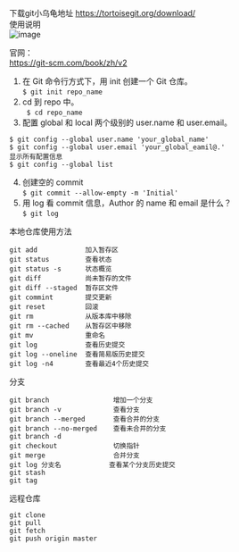 
下载git小乌龟地址
https://tortoisegit.org/download/  
使用说明  
![image](https://github.com/mykubernetes/linux-install/blob/master/image/TortoiseGit.png)

官网：  
https://git-scm.com/book/zh/v2  

1. 在 Git 命令⾏⽅式下，⽤ init 创建⼀个 Git 仓库。  
``` $ git init repo_name ```  
2. cd 到 repo 中。  
``` $ cd repo_name ```  
3. 配置 global 和 local 两个级别的 user.name 和 user.email。  
```
$ git config --global user.name 'your_global_name'
$ git config --global user.email 'your_global_eamil@.' 
显示所有配置信息
$ git config --global list
```  
4. 创建空的 commit  
``` $ git commit --allow-empty -m 'Initial' ```  
5. ⽤ log 看 commit 信息，Author 的 name 和 email 是什么？  
``` $ git log ```  

本地仓库使用方法  
```
git add            加入暂存区  
git status         查看状态  
git status -s      状态概览  
git diff           尚未暂存的文件  
git diff --staged  暂存区文件
git commint        提交更新
git reset          回滚
git rm             从版本库中移除
git rm --cached    从暂存区中移除
git mv             重命名
git log            查看历史提交
git log --oneline  查看简易版历史提交
git log -n4        查看最近4个历史提交
```
分支
```
git branch                增加一个分支
git branch -v             查看分支
git branch --merged       查看合并的分支
git branch --no-merged    查看未合并的分支
git branch -d 
git checkout              切换指针
git merge                 合并分支
git log 分支名            查看某个分支历史提交
git stash
git tag
```
远程仓库
```
git clone
git pull
git fetch
git push origin master
```
